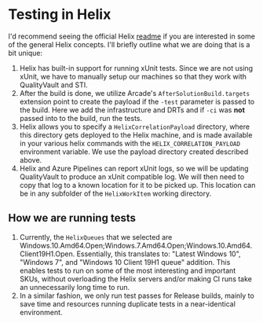 # Testing in Helix

I'd recommend seeing the official Helix [readme](https://github.com/dotnet/arcade/blob/master/src/Microsoft.DotNet.Helix/Sdk/Readme.md) if you are interested in some of the general Helix concepts. I'll briefly outline what we are doing that is a bit unique:

1. Helix has built-in support for running xUnit tests. Since we are not using xUnit, we have to manually setup our machines so that they work with QualityVault and STI.
2. After the build is done, we utilize Arcade's `AfterSolutionBuild.targets` extension point to create the payload if the `-test` parameter is passed to the build. Here we add the infrastructure and DRTs and if `-ci` was **not** passed into to the build, run the tests. 
3. Helix allows you to specify a `HelixCorrelationPayload` directory, where this directory gets deployed to the Helix machine, and is made available in your various helix commands with the `HELIX_CORRELATION_PAYLOAD` environment variable. We use the payload directory created described above.
4. Helix and Azure Pipelines can report xUnit logs, so we will be updating QualityVault to produce an xUnit compatible log. We will then need to copy that log to a known location for it to be picked up. This location can be in any subfolder of the `HelixWorkItem` working directory. 

## How we are running tests
1. Currently, the `HelixQueues` that we selected are Windows.10.Amd64.Open;Windows.7.Amd64.Open;Windows.10.Amd64.Client19H1.Open. Essentially, this translates to: "Latest Windows 10", "Windows 7", and "Windows 10 Client 19H1 queue" addition. This enables tests to run on some of the most interesting and important SKUs, without overloading the Helix servers and/or making CI runs take an unnecessarily long time to run.
2. In a similar fashion, we only run test passes for Release builds, mainly to save time and resources running duplicate tests in a near-identical environment.
